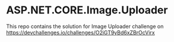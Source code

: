 # ASP.NET.CORE.Image.Uploader
 This repo contains the solution for Image Uploader challenge on https://devchallenges.io/challenges/O2iGT9yBd6xZBrOcVirx
